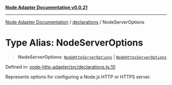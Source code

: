 [**Node Adapter Documentation v0.0.21**](../../README.md)

***

[Node Adapter Documentation](../../modules.md) / [declarations](../README.md) / NodeServerOptions

# Type Alias: NodeServerOptions

> **NodeServerOptions**: [`NodeHttpServerOptions`](NodeHttpServerOptions.md) \| [`NodeHttpsServerOptions`](NodeHttpsServerOptions.md)

Defined in: [node-http-adapter/src/declarations.ts:10](https://github.com/stonemjs/node-http-adapter/blob/500ec3a560895d12bcb5ee96646928549d5bf6fb/src/declarations.ts#L10)

Represents options for configuring a Node.js HTTP or HTTPS server.

